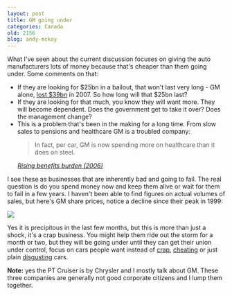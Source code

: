 ```yaml
---
layout: post
title: GM going under
categories: Canada
old: 2156
blog: andy-mckay
---
```

<p>What I've seen about the current discussion focuses on giving the auto manufacturers lots of money because that's cheaper than them going under. Some comments on that:</p>
<ul>
<li>If they are looking for $25bn in a bailout, that won't last very long - GM alone, <a href="http://www.cbsnews.com/stories/2008/02/12/business/main3820371.shtml?source=RSSattr=HOME_3820371">lost $39bn</a> in 2007. So how long will that $25bn last?</li>
<li>If they are looking for that much, you know they will want more. They will become dependent. Does the government get to take it over? Does the management change?</li>
<li><div>This is a problem that's been in the making for a long time. From slow sales to pensions and healthcare GM is a troubled company:</div>
<blockquote>In fact, per car, GM is now spending more on healthcare than it does on steel.</blockquote>
<cite><a href="http://www.csmonitor.com/2005/0609/p01s01-usec.html">Rising benefits burden (2006)</a></cite></li>
</ul>
<p>I see these as businesses that are inherently bad and going to fail. The real question is do you spend money now and keep them alive or wait for them to fail in a few years. I haven't been able to find figures on actual volumes of sales, but here's GM share prices, notice a decline since their peak in 1999:</p>
<img src="http://www.agmweb.ca/files/gm_share_price.png" />
<p>Yes it is precipitous in the last few months, but this is more than just a shock, it's a crap business. You might help them ride out the storm for a month or two, but they will be going under until they can get their union under control, focus on cars people want instead of <a href="http://en.wikipedia.org/wiki/Pontiac_Aztek">crap</a>, <a href="http://www.google.com/search?hl=en&client=safari&rls=en-us&q=pt+cruiser+classification+canada+truck&btnG=Search">cheating</a> or just plain <a href="http://www.google.com/search?hl=en&client=safari&rls=en-us&q=hummer+mpg&btnG=Search">disgusting</a> cars.</p>
<p><b>Note:</b> yes the PT Cruiser is by Chrysler and I mostly talk about GM. These three companies are generally not good corporate citizens and I lump them together.</p>